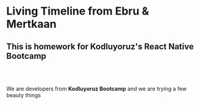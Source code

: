 # Living Timeline from Ebru & Mertkaan

## This is homework for Kodluyoruz's React Native Bootcamp

<br />
<br />

We are developers from **Kodluyoruz Bootcamp** and we are trying a few beauty things
